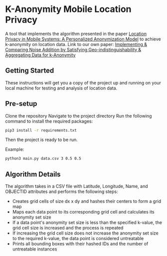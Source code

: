 # K-Anonymity Mobile Location Privacy

A tool that implements the algorithm presented in the paper [Location Privacy in Mobile Systems: A Personalized Anonymization Model](http://ieeexplore.ieee.org/document/1437123) to achieve k-anonymity on location data. Link to our own paper: [Implementing & Comparing Noise Addition by Satisfying Geo-indistinguishability & Aggregating Data for k-Anonymity](https://github.com/YigitEkin/Location-Based-Personalized-Anonymization-Model/blob/main/paper/paper.pdf)

## Getting Started

These instructions will get you a copy of the project up and running on your local machine for testing and analysis of location data.

## Pre-setup

Clone the repository
Navigate to the project directory
Run the following command to install the required packages:

```bash
pip3 install -r requirements.txt
```

Then the project is ready to be run.

Example:

```bash
python3 main.py data.csv 3 0.5 0.5
```

## Algorithm Details

The algorithm takes in a CSV file with Latitude, Longitude, Name, and OBJECTID attributes and performs the following steps:

- Creates grid cells of size dx x dy and hashes their centers to form a grid map
- Maps each data point to its corresponding grid cell and calculates its anonymity set size
- If a data point's anonymity set size is less than the specified k-value, the grid cell size is increased and the process is repeated
- If increasing the grid cell size does not increase the anonymity set size to the required k-value, the data point is considered untreatable
- Prints all bounding boxes with their hashed IDs and the number of untreatable instances

